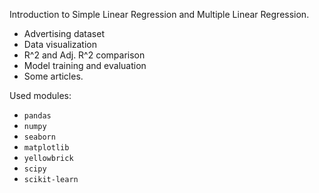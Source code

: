 Introduction to Simple Linear Regression and Multiple Linear Regression.

- Advertising dataset
- Data visualization
- R^2 and Adj. R^2 comparison
- Model training and evaluation
- Some articles.


Used modules:
- `pandas`
- `numpy`
- `seaborn`
- `matplotlib`
- `yellowbrick`
- `scipy`
- `scikit-learn`
